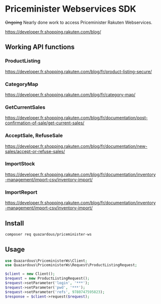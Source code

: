# Priceminister Webservices SDK

~~Ongoing~~ Nearly done work to access Priceminister Rakuten Webservices.

https://developer.fr.shopping.rakuten.com/blog/

## Working API functions

### ProductListing
https://developer.fr.shopping.rakuten.com/blog/fr/product-listing-secure/

### CategoryMap
https://developer.fr.shopping.rakuten.com/blog/fr/category-map/

### GetCurrentSales
https://developer.fr.shopping.rakuten.com/blog/fr/documentation/post-confirmation-of-sale/get-current-sales/

### AcceptSale, RefuseSale
https://developer.fr.shopping.rakuten.com/blog/fr/documentation/new-sales/accept-or-refuse-sales/

### ImportStock
https://developer.fr.shopping.rakuten.com/blog/fr/documentation/inventory-management/import-csv/inventory-import/

### ImportReport
https://developer.fr.shopping.rakuten.com/blog/fr/documentation/inventory-management/import-csv/inventory-import/

## Install

```bash
composer req quazardous/priceminister-ws
```

## Usage

```php
use Quazardous\PriceministerWs\Client;
use Quazardous\PriceministerWs\Request\ProductListingRequest;

$client = new Client();
$request = new ProductListingRequest();
$request->setParameter('login', '***');
$request->setParameter('pwd', '***');
$request->setParameter('refs', 9780747595823);
$response = $client->request($request);
```
